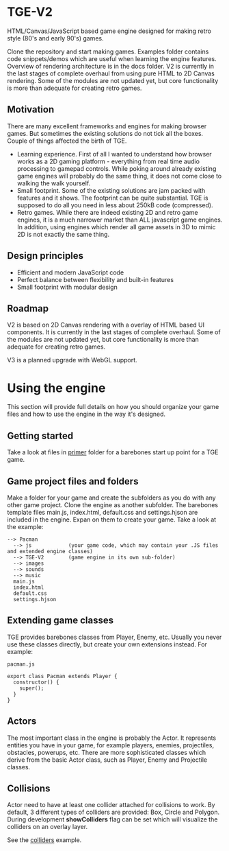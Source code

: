 # TGE-V2
HTML/Canvas/JavaScript based game engine designed for making retro style (80's and early 90's) games.

Clone the repository and start making games. Examples folder contains code snippets/demos which are useful when learning the engine features. Overview of rendering architecture is in the docs folder. V2 is currently in the last stages of complete overhaul from using pure HTML to 2D Canvas rendering. Some of the modules are not updated yet, but core functionality is more than adequate for creating retro games.

## Motivation
There are many excellent frameworks and engines for making browser games. But sometimes the existing solutions do not tick all the boxes. Couple of things affected the birth of TGE.
- Learning experience. First of all I wanted to understand how browser works as a 2D gaming platform - everything from real time audio processing to gamepad controls. While poking around already existing game engines will probably do the same thing, it does not come close to walking the walk yourself.
- Small footprint. Some of the existing solutions are jam packed with features and it shows. The footprint can be quite substantial. TGE is supposed to do all you need in less about 250kB code (compressed).
- Retro games. While there are indeed existing 2D and retro game engines, it is a much narrower market than ALL javascript game engines. In addition, using engines which render all game assets in 3D to mimic 2D is not exactly the same thing.

## Design principles
- Efficient and modern JavaScript code
- Perfect balance between flexibility and built-in features
- Small footprint with modular design
 
## Roadmap
V2 is based on 2D Canvas rendering with a overlay of HTML based UI components. It is currently in the last stages of complete overhaul. Some of the modules are not updated yet, but core functionality is more than adequate for creating retro games.

V3 is a planned upgrade with WebGL support. 



# Using the engine

This section will provide full details on how you should organize your game files and how to use the engine in the way it's designed.

## Getting started

Take a look at files in [primer](/primer/) folder for a barebones start up point for a TGE game.

## Game project files and folders

Make a folder for your game and create the subfolders as you do with any other game project. Clone the engine as another subfolder.
The barebones template files main.js, index.html, default.css and settings.hjson are included in the engine. Expan on them to create your game.
Take a look at the example:

```
--> Pacman
  --> js            (your game code, which may contain your .JS files and extended engine classes)
  --> TGE-V2        (game engine in its own sub-folder)
  --> images
  --> sounds
  --> music
  main.js           
  index.html        
  default.css       
  settings.hjson
```

## Extending game classes

TGE provides barebones classes from Player, Enemy, etc. Usually you never use these classes directly, but create your own extensions instead.
For example:

```
pacman.js

export class Pacman extends Player {
  constructor() {
    super();
  }
}
```

## Actors

The most important class in the engine is probably the Actor. It represents entities you have in your game, for example players, enemies, projectiles, obstacles, powerups, etc.
There are more sophisticated classes which derive from the basic Actor class, such as Player, Enemy and Projectile classes.

## Collisions

Actor need to have at least one collider attached for collisions to work. By default, 3 different types of colliders are provided: Box, Circle and Polygon. During development **showColliders** flag can be set which will visualize the colliders on an overlay layer.

See the [colliders](/examples/colliders/colliders-demo.js) example.
